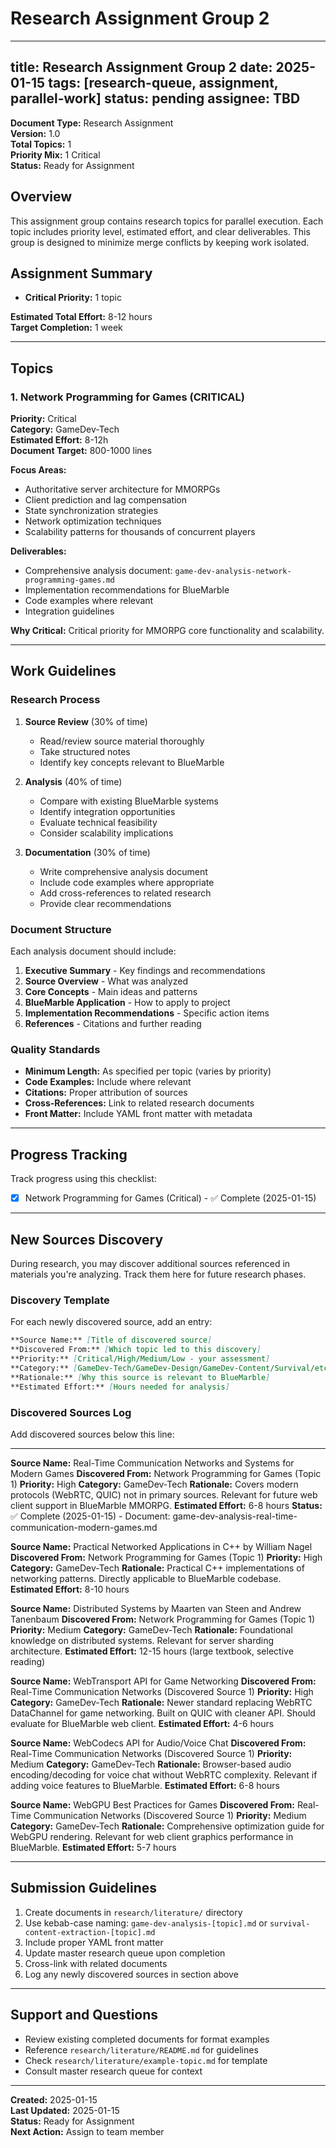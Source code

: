 # Research Assignment Group 2

---
title: Research Assignment Group 2
date: 2025-01-15
tags: [research-queue, assignment, parallel-work]
status: pending
assignee: TBD
---

**Document Type:** Research Assignment  
**Version:** 1.0  
**Total Topics:** 1  
**Priority Mix:** 1 Critical  
**Status:** Ready for Assignment

## Overview

This assignment group contains research topics for parallel execution. Each topic includes priority level, estimated effort, and clear deliverables. This group is designed to minimize merge conflicts by keeping work isolated.

## Assignment Summary

- **Critical Priority:** 1 topic

**Estimated Total Effort:** 8-12 hours  
**Target Completion:** 1 week

---

## Topics

### 1. Network Programming for Games (CRITICAL)

**Priority:** Critical  
**Category:** GameDev-Tech  
**Estimated Effort:** 8-12h  
**Document Target:** 800-1000 lines

**Focus Areas:**
- Authoritative server architecture for MMORPGs
- Client prediction and lag compensation
- State synchronization strategies
- Network optimization techniques
- Scalability patterns for thousands of concurrent players

**Deliverables:**
- Comprehensive analysis document: `game-dev-analysis-network-programming-games.md`
- Implementation recommendations for BlueMarble
- Code examples where relevant
- Integration guidelines

**Why Critical:**
Critical priority for MMORPG core functionality and scalability.

---

## Work Guidelines

### Research Process

1. **Source Review** (30% of time)
   - Read/review source material thoroughly
   - Take structured notes
   - Identify key concepts relevant to BlueMarble

2. **Analysis** (40% of time)
   - Compare with existing BlueMarble systems
   - Identify integration opportunities
   - Evaluate technical feasibility
   - Consider scalability implications

3. **Documentation** (30% of time)
   - Write comprehensive analysis document
   - Include code examples where appropriate
   - Add cross-references to related research
   - Provide clear recommendations

### Document Structure

Each analysis document should include:

1. **Executive Summary** - Key findings and recommendations
2. **Source Overview** - What was analyzed
3. **Core Concepts** - Main ideas and patterns
4. **BlueMarble Application** - How to apply to project
5. **Implementation Recommendations** - Specific action items
6. **References** - Citations and further reading

### Quality Standards

- **Minimum Length:** As specified per topic (varies by priority)
- **Code Examples:** Include where relevant
- **Citations:** Proper attribution of sources
- **Cross-References:** Link to related research documents
- **Front Matter:** Include YAML front matter with metadata

---

## Progress Tracking

Track progress using this checklist:

- [x] Network Programming for Games (Critical) - ✅ Complete (2025-01-15)

---

## New Sources Discovery

During research, you may discover additional sources referenced in materials you're analyzing. Track them here for future research phases.

### Discovery Template

For each newly discovered source, add an entry:

```markdown
**Source Name:** [Title of discovered source]
**Discovered From:** [Which topic led to this discovery]
**Priority:** [Critical/High/Medium/Low - your assessment]
**Category:** [GameDev-Tech/GameDev-Design/GameDev-Content/Survival/etc.]
**Rationale:** [Why this source is relevant to BlueMarble]
**Estimated Effort:** [Hours needed for analysis]
```

### Discovered Sources Log

Add discovered sources below this line:

---

**Source Name:** Real-Time Communication Networks and Systems for Modern Games
**Discovered From:** Network Programming for Games (Topic 1)
**Priority:** High
**Category:** GameDev-Tech
**Rationale:** Covers modern protocols (WebRTC, QUIC) not in primary sources. Relevant for future web client support in BlueMarble MMORPG.
**Estimated Effort:** 6-8 hours
**Status:** ✅ Complete (2025-01-15) - Document: game-dev-analysis-real-time-communication-modern-games.md

**Source Name:** Practical Networked Applications in C++ by William Nagel
**Discovered From:** Network Programming for Games (Topic 1)
**Priority:** High
**Category:** GameDev-Tech
**Rationale:** Practical C++ implementations of networking patterns. Directly applicable to BlueMarble codebase.
**Estimated Effort:** 8-10 hours

**Source Name:** Distributed Systems by Maarten van Steen and Andrew Tanenbaum
**Discovered From:** Network Programming for Games (Topic 1)
**Priority:** Medium
**Category:** GameDev-Tech
**Rationale:** Foundational knowledge on distributed systems. Relevant for server sharding architecture.
**Estimated Effort:** 12-15 hours (large textbook, selective reading)

**Source Name:** WebTransport API for Game Networking
**Discovered From:** Real-Time Communication Networks (Discovered Source 1)
**Priority:** High
**Category:** GameDev-Tech
**Rationale:** Newer standard replacing WebRTC DataChannel for game networking. Built on QUIC with cleaner API. Should evaluate for BlueMarble web client.
**Estimated Effort:** 4-6 hours

**Source Name:** WebCodecs API for Audio/Voice Chat
**Discovered From:** Real-Time Communication Networks (Discovered Source 1)
**Priority:** Medium
**Category:** GameDev-Tech
**Rationale:** Browser-based audio encoding/decoding for voice chat without WebRTC complexity. Relevant if adding voice features to BlueMarble.
**Estimated Effort:** 6-8 hours

**Source Name:** WebGPU Best Practices for Games
**Discovered From:** Real-Time Communication Networks (Discovered Source 1)
**Priority:** Medium
**Category:** GameDev-Tech
**Rationale:** Comprehensive optimization guide for WebGPU rendering. Relevant for web client graphics performance in BlueMarble.
**Estimated Effort:** 5-7 hours

---

## Submission Guidelines

1. Create documents in `research/literature/` directory
2. Use kebab-case naming: `game-dev-analysis-[topic].md` or `survival-content-extraction-[topic].md`
3. Include proper YAML front matter
4. Update master research queue upon completion
5. Cross-link with related documents
6. Log any newly discovered sources in section above

---

## Support and Questions

- Review existing completed documents for format examples
- Reference `research/literature/README.md` for guidelines
- Check `research/literature/example-topic.md` for template
- Consult master research queue for context

---

**Created:** 2025-01-15  
**Last Updated:** 2025-01-15  
**Status:** Ready for Assignment  
**Next Action:** Assign to team member
